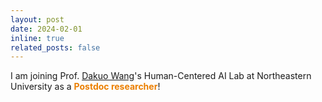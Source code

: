 ```yaml
---
layout: post
date: 2024-02-01 
inline: true
related_posts: false
---
```


I am joining Prof. [Dakuo Wang](https://www.dakuowang.com/)'s Human-Centered AI Lab at Northeastern University as a **<span style="color:#EB7F00">Postdoc researcher</span>**! 